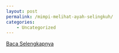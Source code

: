 ```yaml
---
layout: post
permalink: /mimpi-melihat-ayah-selingkuh/
categories:
    - Uncategorized
---
```


[Baca Selengkapnya](/05)